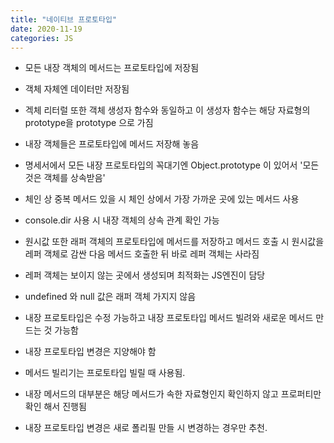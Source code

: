 ```yaml
---
title: "네이티브 프로토타입"
date: 2020-11-19
categories: JS
---
```


- 모든 내장 객체의 메서드는 프로토타입에 저장됨

- 객체 자체엔 데이터만 저장됨

- 겍체 리터럴 또한 객체 생성자 함수와 동일하고 이 생성자 함수는 해당 자료형의 prototype을 prototype 으로 가짐

- 내장 객체들은 프로토타입에 메서드 저장해 놓음

- 명세서에서 모든 내장 프로토타입의 꼭대기엔 Object.prototype 이 있어서 '모든 것은 객체를 상속받음'

- 체인 상 중복 메서드 있을 시 체인 상에서 가장 가까운 곳에 있는 메서드 사용

- console.dir 사용 시 내장 객체의 상속 관계 확인 가능

- 원시값 또한 래퍼 객체의 프로토타입에 메서드를 저장하고 메서드 호출 시 원시값을 레퍼 객체로 감싼 다음 메서드 호출한 뒤 바로 레퍼 객체는 사라짐

- 레퍼 객체는 보이지 않는 곳에서 생성되며 최적화는 JS엔진이 담당

- undefined 와 null 값은 래퍼 객체 가지지 않음

- 내장 프로토타입은 수정 가능하고 내장 프로토타입 메서드 빌려와 새로운 메서드 만드는 것 가능함

- 내장 프로토타입 변경은 지양해야 함

- 메서드 빌리기는 프로토타입 빌릴 때 사용됨.

- 내장 메서드의 대부분은 해당 메서드가 속한 자료형인지 확인하지 않고 프로퍼티만 확인 해서 진행됨

- 내장 프로토타입 변경은 새로 폴리필 만들 시 변경하는 경우만 추천.
